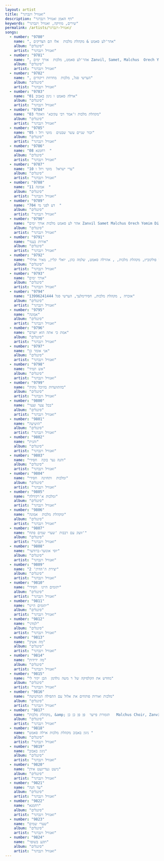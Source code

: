 ```yaml
---
layout: artist
title: "זאנוויל וינברגר"
description: "דף האמן זאנוויל וינברגר"
keywords: "שירים, מוזיקה, זאנוויל וינברגר"
permalink: /artists/זאנוויל-וינברגר/
songs:
  - number: "9780"
    name: ", אהר'לע סאמט & מקהלת מלכות  אלו הם הצדיקים"
    album: "סינגלים"
    artist: "זאנוויל וינברגר"
  - number: "9781"
    name: ", אהר'לע סאמט, מלכות  אורך ימים Zanvil, Samet, Malchus  Orech Yomim  Dirshu"
    album: "סינגלים"
    artist: "זאנוויל וינברגר"
  - number: "9782"
    name: ", הערשי סגל, מלכות  מחרוזת ריקודים"
    album: "סינגלים"
    artist: "זאנוויל וינברגר"
  - number: "9783"
    name: "01 ארלה סאמט ו ניגון באבוב"
    album: "סינגלים"
    artist: "זאנוויל וינברגר"
  - number: "9784"
    name: "03 מקהלת מלכות ו'אמר רבי עקיבא' וואקלי"
    album: "סינגלים"
    artist: "זאנוויל וינברגר"
  - number: "9785"
    name: "05 זכור שניים עשר שבטים  מוטי ויזל ו"
    album: "סינגלים"
    artist: "זאנוויל וינברגר"
  - number: "9786"
    name: "08 רחמנא  "
    album: "סינגלים"
    artist: "זאנוויל וינברגר"
  - number: "9787"
    name: "10 ערי ישראל  מוטי ויזל ו"
    album: "סינגלים"
    artist: "זאנוויל וינברגר"
  - number: "9788"
    name: "11 אמונה  "
    album: "סינגלים"
    artist: "זאנוויל וינברגר"
  - number: "9789"
    name: "704 דע לפני מי  "
    album: "סינגלים"
    artist: "זאנוויל וינברגר"
  - number: "9790"
    name: "אהר לע סאמט מלכות אורך ימים Zanvil Samet Malchus Orech Yomim Dirshu.136"
    album: "סינגלים"
    artist: "זאנוויל וינברגר"
  - number: "9791"
    name: "אורות בענד"
    album: "סינגלים"
    artist: "זאנוויל וינברגר"
  - number: "9792"
    name: "אורייתא  לוי פולקוביץ, מקהלת מלכות, , אהרלה סאמט, שלמה כהן, יואלי קליין, מאיר אדלר (64  kbps)"
    album: "סינגלים"
    artist: "זאנוויל וינברגר"
  - number: "9793"
    name: "אורך ימים"
    album: "סינגלים"
    artist: "זאנוויל וינברגר"
  - number: "9794"
    name: "אזכרה , מקהלת מלכות, חסידימלעך, הערשי סגל 13996241444"
    album: "סינגלים"
    artist: "זאנוויל וינברגר"
  - number: "9795"
    name: "אמונה"
    album: "סינגלים"
    artist: "זאנוויל וינברגר"
  - number: "9796"
    name: "אמת כי אתה הוא יוצרם"
    album: "סינגלים"
    artist: "זאנוויל וינברגר"
  - number: "9797"
    name: "אני אומר כן"
    album: "סינגלים"
    artist: "זאנוויל וינברגר"
  - number: "9798"
    name: "אש תמיד"
    album: "סינגלים"
    artist: "זאנוויל וינברגר"
  - number: "9799"
    name: "בהתוועדות בהיכל נוקיה"
    album: "סינגלים"
    artist: "זאנוויל וינברגר"
  - number: "9800"
    name: "בכל צער וצער"
    album: "סינגלים"
    artist: "זאנוויל וינברגר"
  - number: "9801"
    name: "הושיעה"
    album: "סינגלים"
    artist: "זאנוויל וינברגר"
  - number: "9802"
    name: "והגית"
    album: "סינגלים"
    artist: "זאנוויל וינברגר"
  - number: "9803"
    name: "והנה נער בוכה  חסידי"
    album: "סינגלים"
    artist: "זאנוויל וינברגר"
  - number: "9804"
    name: "ומלכות  ותחזינה  חסידי"
    album: "סינגלים"
    artist: "זאנוויל וינברגר"
  - number: "9805"
    name: "ומלכות א'רקידלה"
    album: "סינגלים"
    artist: "זאנוויל וינברגר"
  - number: "9806"
    name: "ומקהלת מלכות  אמונה"
    album: "סינגלים"
    artist: "זאנוויל וינברגר"
  - number: "9807"
    name: "זועק עם רבבות 'שערי שמים פתח'"
    album: "סינגלים"
    artist: "זאנוויל וינברגר"
  - number: "9808"
    name: "יוסי אונזער-ברודער"
    album: "סינגלים"
    artist: "זאנוויל וינברגר"
  - number: "9809"
    name: "יצירת ה'הדרן' 2"
    album: "סינגלים"
    artist: "זאנוויל וינברגר"
  - number: "9810"
    name: "יתומים היינו  חסידי"
    album: "סינגלים"
    artist: "זאנוויל וינברגר"
  - number: "9811"
    name: "יתומים היינו"
    album: "סינגלים"
    artist: "זאנוויל וינברגר"
  - number: "9812"
    name: "למדני"
    album: "סינגלים"
    artist: "זאנוויל וינברגר"
  - number: "9813"
    name: "מה אשיב"
    album: "סינגלים"
    artist: "זאנוויל וינברגר"
  - number: "9814"
    name: "מה ידידות"
    album: "סינגלים"
    artist: "זאנוויל וינברגר"
  - number: "9815"
    name: "מחדש את הקלסיקה של ר משה גולדמן  הבן יקיר לי"
    album: "סינגלים"
    artist: "זאנוויל וינברגר"
  - number: "9816"
    name: "מלכות ואורות פותחים את אלול עם התפילה המרטיטה"
    album: "סינגלים"
    artist: "זאנוויל וינברגר"
  - number: "9817"
    name: "מקהלת מלכות, &amp; תזמורת פייער  פן פן כן כן   Malchus Choir, Zanvil Weinberger &amp; Fire (64  kbps)"
    album: "סינגלים"
    artist: "זאנוויל וינברגר"
  - number: "9818"
    name: "ניגון באבוב מקהלת מלכות ארלה סאמט "
    album: "סינגלים"
    artist: "זאנוויל וינברגר"
  - number: "9819"
    name: "ניגון באבוב"
    album: "סינגלים"
    artist: "זאנוויל וינברגר"
  - number: "9820"
    name: "נישט געדייגעט אידן"
    album: "סינגלים"
    artist: "זאנוויל וינברגר"
  - number: "9821"
    name: "עד הנה"
    album: "סינגלים"
    artist: "זאנוויל וינברגר"
  - number: "9822"
    name: "רחמנא"
    album: "סינגלים"
    artist: "זאנוויל וינברגר"
  - number: "9823"
    name: "שערי שמים"
    album: "סינגלים"
    artist: "זאנוויל וינברגר"
  - number: "9824"
    name: "תקע בשופר"
    album: "סינגלים"
    artist: "זאנוויל וינברגר"
---
```

